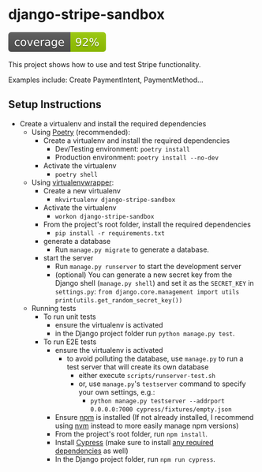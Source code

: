 # django-stripe-sandbox

![Coverage Badge](/static/img/coverage.svg "Coverage Badge")

This project shows how to use and test Stripe functionality.

Examples include: Create PaymentIntent, PaymentMethod...

## Setup Instructions

- Create a virtualenv and install the required dependencies
  - Using [Poetry](https://python-poetry.org/docs/) (recommended):
    - Create a virtualenv and install the required dependencies
      - Dev/Testing environment: `poetry install`
      - Production environment: `poetry install --no-dev`
    - Activate the virtualenv
      - `poetry shell`
  - Using [virtualenvwrapper](https://virtualenvwrapper.readthedocs.io/en/latest/):
    - Create a new virtualenv
      - `mkvirtualenv django-stripe-sandbox`
    - Activate the virtualenv
      - `workon django-stripe-sandbox`
    - From the project's root folder, install the required dependencies
      - `pip install -r requirements.txt`
    - generate a database
      - Run `manage.py migrate` to generate a database.
    - start the server
      - Run `manage.py runserver` to start the development server
      - (optional) You can generate a new secret key from the Django shell (`manage.py shell`) and set it as the `SECRET_KEY` in `settings.py`:
        `from django.core.management import utils`
        `print(utils.get_random_secret_key())`
  - Running tests
    - To run unit tests
      - ensure the virtualenv is activated
      - in the Django project folder run `python manage.py test`.
    - To run E2E tests
      - ensure the virtualenv is activated
        - to avoid polluting the database, use `manage.py` to run a test server that will create its own database
          - either execute `scripts/runserver-test.sh`
          - or, use `manage.py`'s `testserver` command to specify your own settings, e.g.:
            - `python manage.py testserver --addrport 0.0.0.0:7000 cypress/fixtures/empty.json`
      - Ensure [npm](https://docs.npmjs.com/downloading-and-installing-node-js-and-npm) is installed (If not already installed, I recommend using [nvm](https://github.com/nvm-sh/nvm#installing-and-updating) instead to more easily manage npm versions)
      - From the project's root folder, run `npm install`.
      - Install [Cypress](https://docs.cypress.io/guides/getting-started/installing-cypress) (make sure to install [any required dependencies](https://docs.cypress.io/guides/getting-started/installing-cypress) as well)
      - In the Django project folder, run `npm run cypress`.

